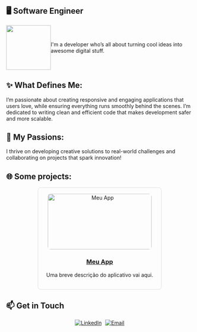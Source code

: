 ## 🖥️ Software Engineer

<div style="display: flex; align-items: center; justify-content: center;">
  <img src="https://media4.giphy.com/media/v1.Y2lkPTc5MGI3NjExMWc3NW11M2thOTV1a2F3M3FpZnE2NWQ2ZHJiODRoMWJ1YWtwc2F3YyZlcD12MV9pbnRlcm5hbF9naWZfYnlfaWQmY3Q9Zw/unQ3IJU2RG7DO/giphy.webp" width="120"/>
  <p>I'm a developer who’s all about turning cool ideas into awesome digital stuff.</p>
</div>

## ✨ What Defines Me:

I’m passionate about creating responsive and engaging applications that users love, while ensuring everything runs smoothly behind the scenes. I’m dedicated to writing clean and efficient code that makes development safer and more scalable.

## 💖 My Passions:

I thrive on developing creative solutions to real-world challenges and collaborating on projects that spark innovation!

## 🌐 Some projects:

<div style="border: 1px solid #ddd; border-radius: 8px; padding: 16px; width: 300px; text-align: center; margin: 10px auto;">
  <a href="https://seu-usuario.github.io/nome-do-seu-repositorio/">
    <img src="https://drive.google.com/uc?export=view&id=1zO1njpjWlnhSrwbjlV5xAHDYYz8xvd_B" alt="Meu App" width="280" height="150" style="border-radius: 8px;"/>
    <h3>Meu App</h3>
  </a>
  <p>Uma breve descrição do aplicativo vai aqui.</p>
</div>

## 📫 Get in Touch

<div style="display: flex; justify-content: center;">
  <a href="https://www.linkedin.com/in/shakyraportes">
    <img src="https://img.shields.io/badge/LinkedIn-0077B5?style=for-the-badge&logo=linkedin&logoColor=white" alt="LinkedIn">
  </a>
  <a href="mailto:shakyra.portes@gmail.com" style="margin-left: 10px;">
    <img src="https://img.shields.io/badge/Email-FF0000?style=for-the-badge&logo=gmail&logoColor=white" alt="Email">
  </a>
</div>
